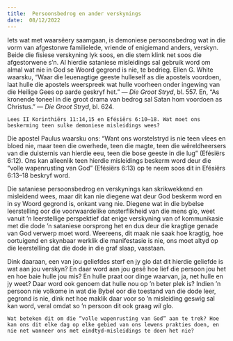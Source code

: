```yaml
---
title:  Persoonsbedrog en ander verskynings
date:  08/12/2022
---
```


Iets wat met waarsêery saamgaan, is demoniese persoonsbedrog wat in die vorm van afgestorwe familielede, vriende of enigiemand anders, verskyn. Beide die fisiese verskyning lyk soos, en die stem klink net soos die afgestorwene s’n. Al hierdie sataniese misleidings sal gebruik word om almal wat nie in God se Woord gegrond is nie, te bedrieg. Ellen G. White waarsku, “Waar die leuenagtige geeste hulleself as die apostels voordoen, laat hulle die apostels weerspreek wat hulle voorheen onder ingewing van die Heilige Gees op aarde geskryf het.” — _Die Groot Stryd_, bl. 557. En, “As kronende toneel in die groot drama van bedrog sal Satan hom voordoen as Christus.” — _Die Groot Stryd_, bl. 624.

`Lees II Korinthiërs 11:14,15 en Efésiërs 6:10–18. Wat moet ons beskerming teen sulke demoniese misleidings wees?`

Die apostel Paulus waarsku ons: “Want ons worstelstryd is nie teen vlees en bloed nie, maar teen die owerhede, teen die magte, teen die wêreldheersers van die duisternis van hierdie eeu, teen die bose geeste in die lug” (Efésiërs 6:12). Ons kan alleenlik teen hierdie misleidings beskerm word deur die “volle wapenrusting van God” (Efésiërs 6:13) op te neem soos dit in Efésiërs 6:13–18 beskryf word.

Die sataniese persoonsbedrog en verskynings kan skrikwekkend en misleidend wees, maar dit kan nie diegene wat deur God beskerm word en in sy Woord gegrond is, onkant vang nie. Diegene wat in die bybelse leerstelling oor die voorwaardelike onsterflikheid van die mens glo, weet vanuit ’n leerstellige perspektief dat enige verskyning van of kommunikasie met die dode ’n sataniese oorsprong het en dus deur die kragtige genade van God verwerp moet word. Weereens, dit maak nie saak hoe kragtig, hoe oortuigend en skynbaar werklik die manifestasie is nie, ons moet altyd op die leerstelling dat die dode in die graf slaap, vasstaan.

Dink daaraan, een van jou geliefdes sterf en jy glo dat dit hierdie geliefde is wat aan jou verskyn? En daar word aan jou gesê hoe lief die persoon jou het en hoe baie hulle jou mis? En hulle praat oor dinge waarvan, ja, net hulle en jy weet? Daar word ook genoem dat hulle nou op ’n beter plek is? Indien ’n persoon nie volkome in wat die Bybel oor die toestand van die dode leer, gegrond is nie, dink net hoe maklik daar voor so ’n misleiding geswig sal kan word, veral omdat so ’n persoon dit ook graag _wil_ glo.

`Wat beteken dit om die “volle wapenrusting van God” aan te trek? Hoe kan ons dit elke dag op elke gebied van ons lewens prakties doen, en nie net wanneer ons met eindtyd-misleidings te doen het nie?`